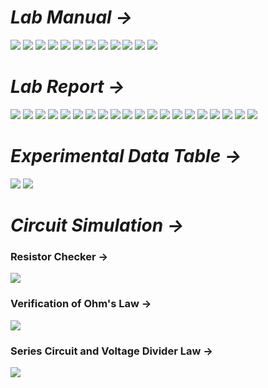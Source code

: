 # *Lab Manual →*

<img src="PNGs/LAB_01 - Ohm’s Law, KVL, and Voltage Divider Rule using Series Circuit-01.png">
<img src="PNGs/LAB_01 - Ohm’s Law, KVL, and Voltage Divider Rule using Series Circuit-02.png">
<img src="PNGs/LAB_01 - Ohm’s Law, KVL, and Voltage Divider Rule using Series Circuit-03.png">
<img src="PNGs/LAB_01 - Ohm’s Law, KVL, and Voltage Divider Rule using Series Circuit-04.png">
<img src="PNGs/LAB_01 - Ohm’s Law, KVL, and Voltage Divider Rule using Series Circuit-05.png">
<img src="PNGs/LAB_01 - Ohm’s Law, KVL, and Voltage Divider Rule using Series Circuit-06.png">
<img src="PNGs/LAB_01 -  Ohm’s Law, KVL, and Voltage Divider Rule using Series Circuit-07.png">
<img src="PNGs/LAB_01 - Ohm’s Law, KVL, and Voltage Divider Rule using Series Circuit-08.png">
<img src="PNGs/LAB_01 - Ohm’s Law, KVL, and Voltage Divider Rule using Series Circuit-09.png">
<img src="PNGs/LAB_01 - Ohm’s Law, KVL, and Voltage Divider Rule using Series Circuit-10.png">
<img src="PNGs/LAB_01 - Ohm’s Law, KVL, and Voltage Divider Rule using Series Circuit-11.png">
<img src="PNGs/LAB_01 - Ohm’s Law, KVL, and Voltage Divider Rule using Series Circuit-12.png">

# *Lab Report →*

<img src="PNGs/Lab_Report_01-Ohm’s Law, KVL, and Voltage Divider Rule using Series Circuit-01.png">
<img src="PNGs/Lab_Report_01-Ohm’s Law, KVL, and Voltage Divider Rule using Series Circuit-02.png">
<img src="PNGs/Lab_Report_01-Ohm’s Law, KVL, and Voltage Divider Rule using Series Circuit-03.png">
<img src="PNGs/Lab_Report_01-Ohm’s Law, KVL, and Voltage Divider Rule using Series Circuit-04.png">
<img src="PNGs/Lab_Report_01-Ohm’s Law, KVL, and Voltage Divider Rule using Series Circuit-05.png">
<img src="PNGs/Lab_Report_01-Ohm’s Law, KVL, and Voltage Divider Rule using Series Circuit-06.png">
<img src="PNGs/Lab_Report_01-Ohm’s Law, KVL, and Voltage Divider Rule using Series Circuit-07.png">
<img src="PNGs/Lab_Report_01-Ohm’s Law, KVL, and Voltage Divider Rule using Series Circuit-08.png">
<img src="PNGs/Lab_Report_01-Ohm’s Law, KVL, and Voltage Divider Rule using Series Circuit-09.png">
<img src="PNGs/Lab_Report_01-Ohm’s Law, KVL, and Voltage Divider Rule using Series Circuit-10.png">
<img src="PNGs/Lab_Report_01-Ohm’s Law, KVL, and Voltage Divider Rule using Series Circuit-11.png">
<img src="PNGs/Lab_Report_01-Ohm’s Law, KVL, and Voltage Divider Rule using Series Circuit-12.png">
<img src="PNGs/Lab_Report_01-Ohm’s Law, KVL, and Voltage Divider Rule using Series Circuit-13.png">
<img src="PNGs/Lab_Report_01-Ohm’s Law, KVL, and Voltage Divider Rule using Series Circuit-14.png">
<img src="PNGs/Lab_Report_01-Ohm’s Law, KVL, and Voltage Divider Rule using Series Circuit-15.png">
<img src="PNGs/Lab_Report_01-Ohm’s Law, KVL, and Voltage Divider Rule using Series Circuit-16.png">
<img src="PNGs/Lab_Report_01-Ohm’s Law, KVL, and Voltage Divider Rule using Series Circuit-17.png">
<img src="PNGs/Lab_Report_01-Ohm’s Law, KVL, and Voltage Divider Rule using Series Circuit-18.png">
<img src="PNGs/Lab_Report_01-Ohm’s Law, KVL, and Voltage Divider Rule using Series Circuit-19.png">
<img src="PNGs/Lab_Report_01-Ohm’s Law, KVL, and Voltage Divider Rule using Series Circuit-20.png">

# *Experimental Data Table →*

<img src="PNGs/Lab_Report_01-Ohm’s Law, KVL, and Voltage Divider Rule using Series Circuit-22.png">
<img src="PNGs/Lab_Report_01-Ohm’s Law, KVL, and Voltage Divider Rule using Series Circuit-22.png">

# *Circuit Simulation →*

### Resistor Checker →
<img src="PNGs/LAB_Simulation_01_Resistor_Checker.png">

### Verification of Ohm's Law →
<img src="PNGs/LAB_Simulation_01_Part-01.png">

### Series Circuit and Voltage Divider Law →
<img src="PNGs/LAB_Simulation_01_Part-02.png">
